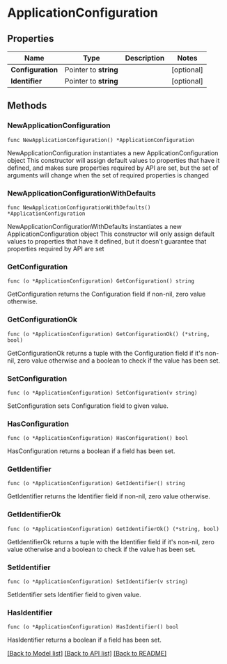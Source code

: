# ApplicationConfiguration

## Properties

Name | Type | Description | Notes
------------ | ------------- | ------------- | -------------
**Configuration** | Pointer to **string** |  | [optional] 
**Identifier** | Pointer to **string** |  | [optional] 

## Methods

### NewApplicationConfiguration

`func NewApplicationConfiguration() *ApplicationConfiguration`

NewApplicationConfiguration instantiates a new ApplicationConfiguration object
This constructor will assign default values to properties that have it defined,
and makes sure properties required by API are set, but the set of arguments
will change when the set of required properties is changed

### NewApplicationConfigurationWithDefaults

`func NewApplicationConfigurationWithDefaults() *ApplicationConfiguration`

NewApplicationConfigurationWithDefaults instantiates a new ApplicationConfiguration object
This constructor will only assign default values to properties that have it defined,
but it doesn't guarantee that properties required by API are set

### GetConfiguration

`func (o *ApplicationConfiguration) GetConfiguration() string`

GetConfiguration returns the Configuration field if non-nil, zero value otherwise.

### GetConfigurationOk

`func (o *ApplicationConfiguration) GetConfigurationOk() (*string, bool)`

GetConfigurationOk returns a tuple with the Configuration field if it's non-nil, zero value otherwise
and a boolean to check if the value has been set.

### SetConfiguration

`func (o *ApplicationConfiguration) SetConfiguration(v string)`

SetConfiguration sets Configuration field to given value.

### HasConfiguration

`func (o *ApplicationConfiguration) HasConfiguration() bool`

HasConfiguration returns a boolean if a field has been set.

### GetIdentifier

`func (o *ApplicationConfiguration) GetIdentifier() string`

GetIdentifier returns the Identifier field if non-nil, zero value otherwise.

### GetIdentifierOk

`func (o *ApplicationConfiguration) GetIdentifierOk() (*string, bool)`

GetIdentifierOk returns a tuple with the Identifier field if it's non-nil, zero value otherwise
and a boolean to check if the value has been set.

### SetIdentifier

`func (o *ApplicationConfiguration) SetIdentifier(v string)`

SetIdentifier sets Identifier field to given value.

### HasIdentifier

`func (o *ApplicationConfiguration) HasIdentifier() bool`

HasIdentifier returns a boolean if a field has been set.


[[Back to Model list]](../README.md#documentation-for-models) [[Back to API list]](../README.md#documentation-for-api-endpoints) [[Back to README]](../README.md)


